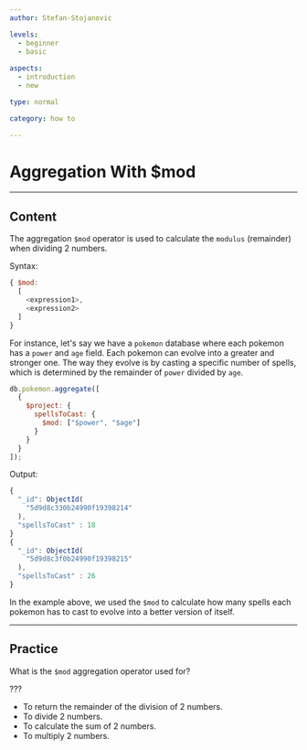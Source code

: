```yaml
---
author: Stefan-Stojanovic

levels:
  - beginner
  - basic
  
aspects:
  - introduction
  - new

type: normal

category: how to

---
```


# Aggregation With $mod

---
## Content

The aggregation `$mod` operator is used to calculate the `modulus` (remainder) when dividing 2 numbers.

Syntax:
```javascript
{ $mod: 
  [ 
    <expression1>, 
    <expression2> 
  ] 
}
```

For instance, let's say we have a `pokemon` database where each pokemon has a `power` and `age` field. Each pokemon can evolve into a greater and stronger one. The way they evolve is by casting a specific number of spells, which is determined by the remainder of `power` divided by `age`.

```javascript
db.pokemon.aggregate([
  {
    $project: {
      spellsToCast: {
        $mod: ["$power", "$age"]
      }
    }
  }
]);
```
Output:
```javascript
{   
  "_id": ObjectId(
    "5d9d8c330b24990f19398214"
  ),
  "spellsToCast" : 18
}
{   
  "_id": ObjectId(
    "5d9d8c3f0b24990f19398215"
  ), 
  "spellsToCast" : 26
}
```

In the example above, we used the `$mod` to calculate how many spells each pokemon has to cast to evolve into a better version of itself.

---
## Practice

What is the `$mod` aggregation operator used for?

???

* To return the remainder of the division of 2 numbers.
* To divide 2 numbers.
* To calculate the sum of 2 numbers.
* To multiply 2 numbers.
